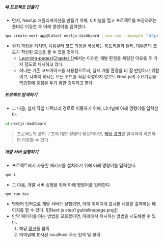 ##### 새 프로젝트 만들기

- 먼저, Next.js 애플리케이션을 만들기 위해, 터미널을 열고 프로젝트를 보관하려는 폴더로 이동한 후 아래 명령어를 입력한다.
```bash
npx create-next-app@latest nextjs-dashboard --use-npm --example "https://github.com/vercel/next-learn/tree/main/dashboard/starter-example"
```

- 설치 과정을 거치면, 처음부터 코드 과정을 작성하는 튜토리얼과 달리, 대부분의 코드가 작성된 모습을 볼 수 있을 것이다.
	- [Learning-pages(Chapter 1)](https://nextjs.org/learn/dashboard-app/getting-started)에서는 이러한 개발 환경을 세팅한 이유를 두 가지 정도로 제시하고 있다. 
	- 하나는 기존 코드베이스를 사용함으로써, 실제 개발 환경을 더 잘 반영하기 위함이고, 나머지 하나는 모든 코드를 직접 작성하지 않고도 Next.js의 주요기능을 학습함에 중점을 두기 위한 것이라고 한다.


##### 프로젝트 탐색하기

- 그 다음, 실제 작업 디렉터리 경로로 이동하기 위해, 터미널에 아래 명령어를 입력한다.
```bash
cd nextjs-dashboard
```

> 프로젝트의 폴더 구조에 대한 설명이 필요하다면, [해당 링크](https://nextjs.org/learn/dashboard-app/getting-started)를 클릭하여 확인하러 이동할 수 있다.


##### 개발 서버 실행하기

- 프로젝트에서 사용할 패키지를 설치하기 위해 아래 명령어를 입력한다.
```bash
npm i
```

- 그 다음, 개발 서버 실행을 위해 아래 명령어를 입력한다. 
```bash
npm run dev
```

- 명령어 입력으로 개발 서버가 실행되면, 아래 이미지에 표시된 내용을 출력하는 페이지를 열 수 있다. 
![[Next.js step1 guidelinepage.png]]
- 만약 페이지를 여는 방법을 모르겠다면, 아래에서 제시하는 방법을 시도해볼 수 있다.
	1. 해당 [링크](http://localhost:3000)를 클릭
	2. 터미널에 표시된 localhost 주소 입력 및 클릭